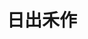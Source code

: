 ---
title: "日出禾作"
description: "日出禾作"
layout: shop
keywords:
  - 美食競賽
  - 台灣美食
  - 美食精選
datePublished: "2025-06-30"
dateModified: "2025-07-06"
city: "台東縣"
district: "關山鎮"
address: "台東縣關山鎮"
phone: "0934254225"
geo: "23.00883812667777, 121.17446331185239"
google_map: "https://maps.app.goo.gl/fcdGazZMM8UPkXPcA"
footinder: "https://footinder.com.tw/%E5%8F%B0%E6%9D%B1%E7%B8%A3%E9%97%9C%E5%B1%B1%E9%8E%AE/75186/"
official: "https://www.facebook.com/richuhezuo/"
award:
  - name: "500盤"
    year: "2024"
    entries:
      - dishes:
          - "炙燒SILAW飯糰"

---